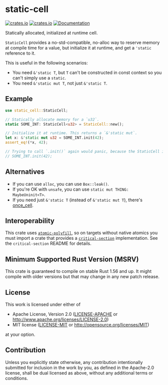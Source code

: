 # static-cell
[![crates.io](https://img.shields.io/crates/d/static_cell.svg)](https://crates.io/crates/static_cell)
[![crates.io](https://img.shields.io/crates/v/static_cell.svg)](https://crates.io/crates/static_cell)
[![Documentation](https://docs.rs/static_cell/badge.svg)](https://docs.rs/static_cell)

Statically allocated, initialized at runtime cell.

`StaticCell` provides a no-std-compatible, no-alloc way to reserve memory at compile time for
a value, but initialize it at runtime, and get a `'static` reference to it.

This is useful in the following scenarios:

- You need `&'static T`, but `T` can't be constructed in const context so you can't simply use a `static`.
- You need `&'static mut T`, not just `&'static T`.

## Example

```rust
use static_cell::StaticCell;

// Statically allocate memory for a `u32`.
static SOME_INT: StaticCell<u32> = StaticCell::new();

// Initialize it at runtime. This returns a `&'static mut`.
let x: &'static mut u32 = SOME_INT.init(42);
assert_eq!(*x, 42);

// Trying to call `.init()` again would panic, because the StaticCell is already initialized.
// SOME_INT.init(42);
```

## Alternatives

- If you can use `alloc`, you can use `Box::leak()`.
- If you're OK with `unsafe`, you can use `static mut THING: MaybeUninit<T>`.
- If you need just `&'static T` (instead of `&'static mut T`), there's [once_cell](https://crates.io/crates/once_cell).

## Interoperability

This crate uses [`atomic-polyfill`](https://github.com/embassy-rs/atomic-polyfill), so on targets without native
atomics you must import a crate that provides a [`critical-section`](https://github.com/rust-embedded/critical-section) 
implementation. See the `critical-section` README for details.

## Minimum Supported Rust Version (MSRV)

This crate is guaranteed to compile on stable Rust 1.56 and up. It might compile with
older versions but that may change in any new patch release.

## License

This work is licensed under either of

- Apache License, Version 2.0 ([LICENSE-APACHE](LICENSE-APACHE) or
  <http://www.apache.org/licenses/LICENSE-2.0>)
- MIT license ([LICENSE-MIT](LICENSE-MIT) or <http://opensource.org/licenses/MIT>)

at your option.

## Contribution

Unless you explicitly state otherwise, any contribution intentionally submitted
for inclusion in the work by you, as defined in the Apache-2.0 license, shall be
dual licensed as above, without any additional terms or conditions.
